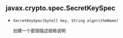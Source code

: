 ## javax.crypto.spec.SecretKeySpec

* `SecretKeySpec(byte[] key, String algorithmName)`

  创建一个密钥描述规格说明